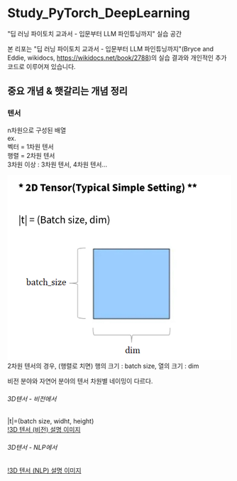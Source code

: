 # Study_PyTorch_DeepLearning
"딥 러닝 파이토치 교과서 - 입문부터 LLM 파인튜닝까지" 실습 공간

본 리포는 "딥 러닝 파이토치 교과서 - 입문부터 LLM 파인튜닝까지"(Bryce and Eddie, wikidocs, https://wikidocs.net/book/2788)의 실습 결과와 개인적인 추가 코드로 이루어져 있습니다.

## 중요 개념 & 햇갈리는 개념 정리

### 텐서
n차원으로 구성된 배열 <br>
ex. <br>
벡터 = 1차원 텐서 <br>
행렬 = 2차원 텐서 <br>
3차원 이상 : 3차원 텐서, 4차원 텐서... <br>

![2D 텐서 설명 이미지](docs/images/2d_tensor_image.jpeg)
2차원 텐서의 경우, (행렬로 치면) 행의 크기 : batch size, 열의 크기 : dim



비전 분야와 자연어 분야의 텐서 차원별 네이밍이 다르다.

###### 3D텐서 - 비전에서
|t|=(batch size, widht, height) <br>
[!3D 텐서 (비전) 설명 이미지](docs/images/3d_tensor_Vision.jpeg)


###### 3D텐서 - NLP에서 
[!3D 텐서 (NLP) 설명 이미지](docs/images/3d_tensor_NLP.jpeg)